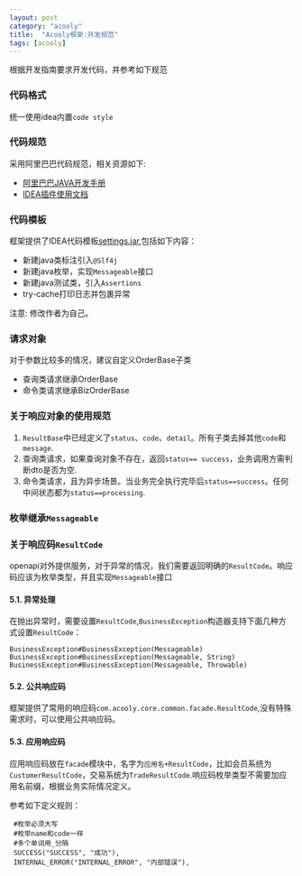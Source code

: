 ```yaml
---
layout: post
category: "acooly"
title:  "Acooly框架:开发规范"
tags: [acooly]
---
```


根据开发指南要求开发代码，并参考如下规范

###  代码格式

统一使用idea内置`code style`

### 代码规范

采用阿里巴巴代码规范，相关资源如下:

* [阿里巴巴JAVA开发手册](https://github.com/alibaba/p3c/blob/master/%E9%98%BF%E9%87%8C%E5%B7%B4%E5%B7%B4Java%E5%BC%80%E5%8F%91%E6%89%8B%E5%86%8C%EF%BC%88%E8%AF%A6%E5%B0%BD%E7%89%88%EF%BC%89.pdf)
* [IDEA插件使用文档](https://github.com/alibaba/p3c/wiki/IDEA%E6%8F%92%E4%BB%B6%E4%BD%BF%E7%94%A8%E6%96%87%E6%A1%A3)

### 代码模板

框架提供了IDEA代码模板[settings.jar](ide/idea/settings.jar),包括如下内容：

* 新建java类标注引入`@Slf4j`
* 新建java枚举，实现`Messageable`接口
* 新建java测试类，引入`Assertions`
* try-cache打印日志并包裹异常

注意: 修改作者为自己。

### 请求对象

对于参数比较多的情况，建议自定义OrderBase子类

* 查询类请求继承OrderBase
* 命令类请求继承BizOrderBase

### 关于响应对象的使用规范

1. 	`ResultBase`中已经定义了`status`、`code`、`detail`。所有子类去掉其他`code`和`message`.
2. 查询类请求，如果查询对象不存在，返回`status== success`，业务调用方需判断dto是否为空.
3. 命令类请求，且为异步场景。当业务完全执行完毕后`status==success`。任何中间状态都为`status==processing`.

### 枚举继承`Messageable`

### 关于响应码`ResultCode`


openapi对外提供服务，对于异常的情况，我们需要返回明确的`ResultCode`。响应码应该为枚举类型，并且实现`Messageable`接口

#### 5.1. 异常处理

在抛出异常时，需要设置`ResultCode`,`BusinessException`构造器支持下面几种方式设置`ResultCode`：

	BusinessException#BusinessException(Messageable)
	BusinessException#BusinessException(Messageable, String)
	BusinessException#BusinessException(Messageable, Throwable)

#### 5.2. 公共响应码

框架提供了常用的响应码`com.acooly.core.common.facade.ResultCode`,没有特殊需求时，可以使用公共响应码。

#### 5.3. 应用响应码

应用响应码放在`facade`模块中，名字为`应用名+ResultCode`，比如会员系统为`CustomerResultCode`，交易系统为`TradeResultCode`.响应码枚举类型不需要加应用名前缀，根据业务实际情况定义。

参考如下定义规则：

	 #枚举必须大写
	 #枚举name和code一样
	 #多个单词用_分隔
	 SUCCESS("SUCCESS", "成功"),
	 INTERNAL_ERROR("INTERNAL_ERROR", "内部错误"),
